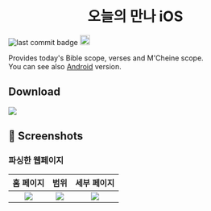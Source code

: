 <h1 align="center">오늘의 만나 iOS</h1>

![last commit badge](https://img.shields.io/github/last-commit/Jinyeob/Today-Manna-iOS)
<a href='https://developer.apple.com/kr/'><img height="20px" src='http://img.shields.io/badge/platform-iOS-blue.svg'/></a>

<p>
   Provides today's Bible scope, verses and M'Cheine scope.<br/>
   You can see also <a href="https://github.com/Jinyeob/Today-Manna-Android" target="_blank">Android</a> version.
</p>

## Download
<a href="https://apps.apple.com/app/id1547824358"><img src="https://upload.wikimedia.org/wikipedia/commons/3/3c/Download_on_the_App_Store_Badge.svg"/></a>


<!--
## 📌 Codes
* HttpWebRequest
``` csharp
HttpWebRequest req = (HttpWebRequest)WebRequest.Create("https://community.jbch.org/confirm.php");
req.Method = "Post";
string s = "user_id=" + _id + "&saveid=1&passwd=" + _passwd + "&mode=&go=yes&url=http://community.jbch.org/&LoginButton=LoginButton";
req.CookieContainer = new CookieContainer();
req.ContentLength = s.Length;
req.ContentType = "application/x-www-form-urlencoded; charset=utf-8";

TextWriter w = (TextWriter)new System.IO.StreamWriter(req.GetRequestStream());
w.Write(s);
w.Close();

HttpWebResponse resp = (HttpWebResponse)req.GetResponse();
TextReader r = (TextReader)new StreamReader(resp.GetResponseStream(), Encoding.GetEncoding("UTF-8"));
```

* HTML select
``` csharp
var tmp = htmlDoc2.DocumentNode.SelectSingleNode("//div[@class='contentbox fr-view']/p").InnerHtml;
```

* Extract 'post_uid'
``` csharp
string thumUrlString = getURL
                  .Replace("getUrl('", "")
                  .Replace("', '')", "");
 String target = "?uid=";
int target_num = thumUrlString.IndexOf(target);
int target2_num = thumUrlString.IndexOf("&");

String result;
result = thumUrlString.Substring(target_num + 5, target2_num - target_num - 5);
```

* Change ```<br>```tag to newline
``` csharp
tmp = Regex.Replace(tmp, @"<br>", "\n\n");
```

* Login (Save ID and Password)
``` csharp
async public void LoginFunc()
        {
            if (string.IsNullOrWhiteSpace(entry1.Text) || string.IsNullOrWhiteSpace(entry2.Text))
            {
                await DisplayAlert("로그인 실패!", "아이디와 비밀번호를 확인해주세요.", "확인");
            }
            else
            {
                _Id = entry1.Text; 
                _Passwd = entry2.Text;
                _IsLogined = true;

                Application.Current.Properties["ID"] = _Id;
                Application.Current.Properties["PASSWD"] = _Passwd;
                Application.Current.Properties["ISLOGINED"] = _IsLogined;

                await Application.Current.SavePropertiesAsync();

                await Navigation.PushAsync(new MainPage());
            }
        }
```

## 📌 Using
* HttpWebResponse (System.net) -> Login to the homepage and parse HTML.
* htmlagilitypack (https://html-agility-pack.net/) -> Select HTML node from HtmlDocument.
* Xamarin.Plugins.Clipboard (https://www.nuget.org/packages/Xamarin.Plugins.Clipboard/) -> Coppy Text to Clipboard
-->

## 📌 Screenshots
<!--
### Application
| Main | M'Cheine | Info |
|:--------:|:--------:|:--------:|
| <img src="https://github.com/Jinyeob/Today-Manna-iOS/blob/master/screenshot/manna.png"/> | <img src="https://github.com/Jinyeob/Today-Manna-iOS/blob/master/screenshot/mchein.png"/> | <img src="https://github.com/Jinyeob/Today-Manna-iOS/blob/master/screenshot/info.png"/> |

| Login | Pull to Refresh | Share |
|:--------:|:--------:|:--------:|
| <img src="https://user-images.githubusercontent.com/37360089/94250945-dee75c80-ff5c-11ea-88dc-196f3dad3450.png"/> | <img src="https://github.com/Jinyeob/Today-Manna-iOS/blob/master/screenshot/refresh.png"/> | <img src="https://github.com/Jinyeob/Today-Manna-iOS/blob/master/screenshot/share.png"/> |

-->
### 파싱한 웹페이지
| 홈 페이지 | 범위 | 세부 페이지 |
|:--------:|:--------:|:--------:|
| <img src="https://user-images.githubusercontent.com/37360089/92693284-5f646580-f380-11ea-899a-d29efc2d276a.png"/> | <img src="https://user-images.githubusercontent.com/37360089/92693166-3348e480-f380-11ea-9dd2-b0eade042aeb.png"/> | <img src="https://user-images.githubusercontent.com/37360089/92692980-ebc25880-f37f-11ea-8013-6cc41019d715.png"/> |

